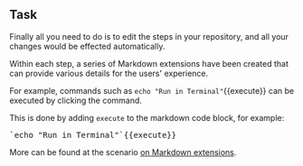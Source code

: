 
## Task

Finally all you need to do is to edit the steps in your repository, and all your changes would be effected automatically.

Within each step, a series of Markdown extensions have been created that can provide various details for the users' experience.

For example, commands such as `echo "Run in Terminal"`{{execute}}
 can be executed by clicking the command.

This is done by adding `execute` to the markdown code block, for example:
<pre>`echo "Run in Terminal"`{{execute}}</pre>

More can be found at the scenario [on Markdown extensions](https://katacoda.com/scenario-examples/scenarios/markdown-extensions).
